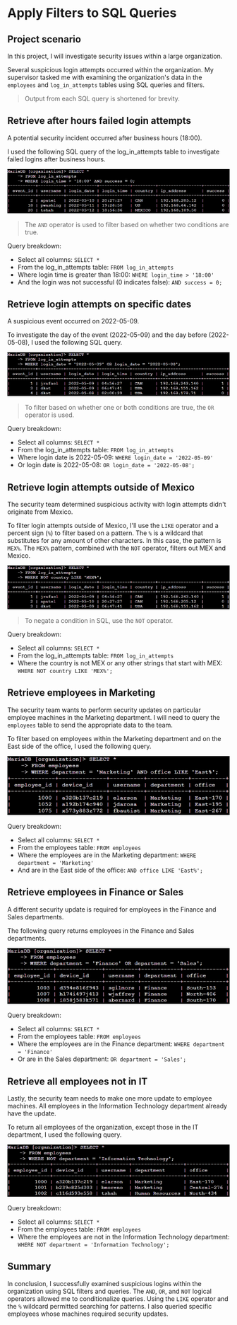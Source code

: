 # Apply Filters to SQL Queries

## Project scenario

In this project, I will investigate security issues within a large organization.

Several suspicious login attempts occurred within the organization. My supervisor tasked me with examining the organization's data in the `employees` and `log_in_attempts` tables using SQL queries and filters.

> Output from each SQL query is shortened for brevity.

## Retrieve after hours failed login attempts

A potential security incident occurred after business hours (18:00). 

I used the following SQL query of the log_in_attempts table to investigate failed logins after business hours.

<img src="images/SQL_1.png" alt="Query for login attempts after 18:00."><br>

> The `AND` operator is used to filter based on whether two conditions are true.

Query breakdown:
- Select all columns: `SELECT *`
- From the log_in_attempts table: `FROM log_in_attempts`
- Where login time is greater than 18:00: `WHERE login_time > '18:00'` 
- And the login was not successful (0 indicates false): `AND success = 0;`

## Retrieve login attempts on specific dates

A suspicious event occurred on 2022-05-09.

To investigate the day of the event (2022-05-09) and the day before (2022-05-08), I used the following SQL query.

<img src="images/SQL_2.png" alt="Query for login attempts between two dates."><br>

> To filter based on whether one or both conditions are true, the `OR` operator is used.

Query breakdown:
- Select all columns: `SELECT *`
- From the log_in_attempts table: `FROM log_in_attempts`
- Where login date is 2022-05-09: `WHERE login_date = '2022-05-09'`
- Or login date is 2022-05-08: `OR login_date = '2022-05-08';` 

## Retrieve login attempts outside of Mexico

The security team determined suspicious activity with login attempts didn't originate from Mexico. 

To filter login attempts outside of Mexico, I'll use the `LIKE` operator and a percent sign (`%`) to filter based on a pattern. The `%` is a wildcard that substitutes for any amount of other characters. In this case, the pattern is `MEX%`. The `MEX%` pattern, combined with the `NOT` operator, filters out MEX and Mexico.

<img src="images/SQL_3.png" alt="Query for login attempts outside of Mexico."><br>

> To negate a condition in SQL, use the `NOT` operator.

Query breakdown:
- Select all columns: `SELECT *`
- From the log_in_attempts table: `FROM log_in_attempts`
- Where the country is not MEX or any other strings that start with MEX: `WHERE NOT country LIKE 'MEX%';`

## Retrieve employees in Marketing

The security team wants to perform security updates on particular employee machines in the Marketing department. I will need to query the `employees` table to send the appropriate data to the team.

To filter based on employees within the Marketing department and on the East side of the office, I used the following query.

<img src="images/SQL_4.png" alt="Query for employees from the Marketing department and the East office."><br>

Query breakdown:
- Select all columns: `SELECT *`
- From the employees table: `FROM employees`
- Where the employees are in the Marketing department: `WHERE department = 'Marketing'`
- And are in the East side of the office: `AND office LIKE 'East%';`

## Retrieve employees in Finance or Sales

A different security update is required for employees in the Finance and Sales departments.

The following query returns employees in the Finance and Sales departments.

<img src="images/SQL_5.png" alt="Query for employees in the Finance and Sales departments."><br>

Query breakdown:
- Select all columns: `SELECT *`
- From the employees table: `FROM employees`
- Where the employees are in the Finance department: `WHERE department = 'Finance'`
- Or are in the Sales department: `OR department = 'Sales';`

## Retrieve all employees not in IT

Lastly, the security team needs to make one more update to employee machines. All employees in the Information Technology department already have the update.

To return all employees of the organization, except those in the IT department, I used the following query.

<img src="images/SQL_6.png" alt="Query for all employees not in the Information Technology department."><br>

Query breakdown:
- Select all columns: `SELECT *`
- From the employees table: `FROM employees`
- Where the employees are not in the Information Technology department: `WHERE NOT department = 'Information Technology';`

## Summary

In conclusion, I successfully examined suspicious logins within the organization using SQL filters and queries. The `AND`, `OR`, and `NOT` logical operators allowed me to conditionalize queries. Using the `LIKE` operator and the `%` wildcard permitted searching for patterns. I also queried specific employees whose machines required security updates.
